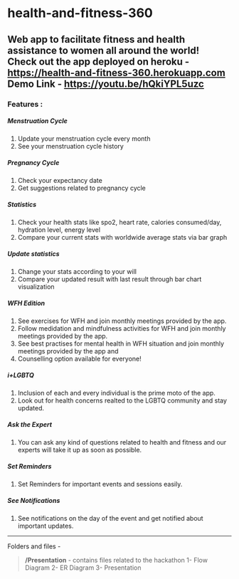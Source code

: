 # health-and-fitness-360
Web app to facilitate fitness and health assistance to women all around the world!
</br> Check out the app deployed on heroku - https://health-and-fitness-360.herokuapp.com
</br> Demo Link - https://youtu.be/hQkiYPL5uzc
---
### Features  :

##### *Menstruation Cycle*
1) Update your menstruation cycle every month
2) See your menstruation cycle history 
##### *Pregnancy Cycle*
1) Check your expectancy date
2) Get suggestions related to pregnancy cycle
##### *Statistics*
1) Check your health stats like spo2, heart rate, calories consumed/day, hydration level, energy level
2) Compare your current stats with worldwide average stats via bar graph
##### *Update statistics*
1) Change your stats according to your will
2) Compare your updated result with last result through bar chart visualization
##### *WFH Edition*
1) See exercises for WFH and join monthly meetings provided by the app.
2) Follow medidation and mindfulness activities for WFH and join monthly meetings provided by the app.
3) See best practises for mental health in WFH situation and join monthly meetings provided by the app and
4) Counselling option available for everyone!

##### *i+LGBTQ*
1) Inclusion of each and every individual is the prime moto of the app.
2) Look out for health concerns realted to the LGBTQ community and stay updated.

##### *Ask the Expert*
1) You can ask any kind of questions related to health and fitness and our experts will take it up as soon as possible.

##### *Set Reminders*
1) Set Reminders for important events and sessions easily.

#####  *See Notifications*
1) See notifications on the day of the event and get notified about important updates.
---
Folders and files - 
> **/Presentation** - contains files related to the hackathon
   1-  Flow Diagram
   2- ER Diagram
   3- Presentation 










